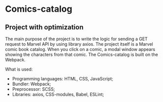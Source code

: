 # Comics-catalog

## Project with optimization

The main purpose of the project is to write the logic for sending a GET request to Marvel API by using library axios. The project itself is a Marvel comic book catalog. When you click on a comic, a modal window appears showing the characters from that comic.
The Comics-catalog is built on the Webpack.

What is used:

- Programming languages: HTML, CSS, JavaScript;
- Bundler: Webpack;
- Preprocessor: SCSS;
- Libraries: axios, CSS-modules, Babel, ESLint;
